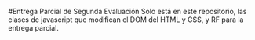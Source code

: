 #Entrega Parcial de Segunda Evaluación
Solo está en este repositorio, las clases de javascript que modifican el DOM del HTML y CSS, y RF para la entrega parcial.
